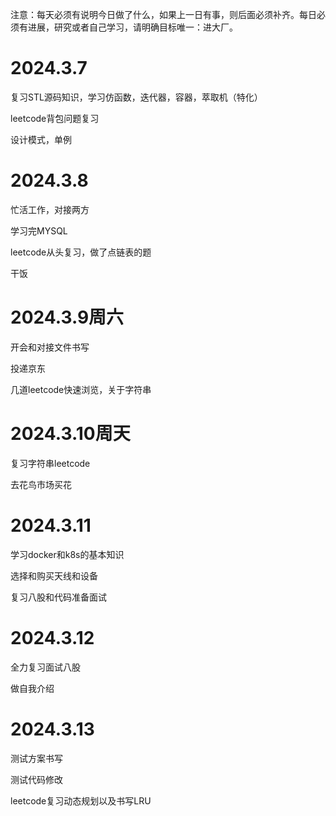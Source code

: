 注意：每天必须有说明今日做了什么，如果上一日有事，则后面必须补齐。每日必须有进展，研究或者自己学习，请明确目标唯一：进大厂。

# 2024.3.7
复习STL源码知识，学习仿函数，迭代器，容器，萃取机（特化）

leetcode背包问题复习

设计模式，单例

# 2024.3.8
忙活工作，对接两方

学习完MYSQL

leetcode从头复习，做了点链表的题

干饭

# 2024.3.9周六
开会和对接文件书写

投递京东

几道leetcode快速浏览，关于字符串

# 2024.3.10周天
复习字符串leetcode

去花鸟市场买花

# 2024.3.11
学习docker和k8s的基本知识

选择和购买天线和设备

复习八股和代码准备面试

# 2024.3.12
全力复习面试八股

做自我介绍

# 2024.3.13
测试方案书写

测试代码修改

leetcode复习动态规划以及书写LRU